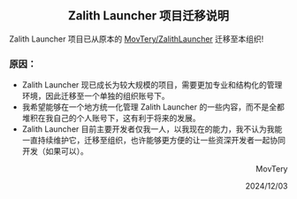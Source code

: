 <h2 align="center">Zalith Launcher 项目迁移说明</h2>

Zalith Launcher 项目已从原本的 [MovTery/ZalithLauncher](https://github.com/MovTery/ZalithLauncher) 迁移至本组织!

### 原因：
- Zalith Launcher 现已成长为较大规模的项目，需要更加专业和结构化的管理环境，因此迁移至一个单独的组织账号下。
- 我希望能够在一个地方统一化管理 Zalith Launcher 的一些内容，而不是全都堆积在我自己的个人账号下，这有利于将来的发展。
- Zalith Launcher 目前主要开发者仅我一人，以我现在的能力，我不认为我能一直持续维护它，迁移至组织，也许能够更方便的让一些资深开发者一起协同开发（如果可以）。

<div align="end">
    <p>MovTery</p>
    <p>2024/12/03</p>
</div>
